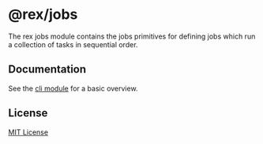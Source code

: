 # @rex/jobs

The rex jobs module contains the jobs 
primitives for defining jobs which run a collection
of tasks in sequential order.

## Documentation

See the [cli module](https://jsr.io/@rex/cli/doc) for a basic overview.

## License

[MIT License](./LICENSE.md)